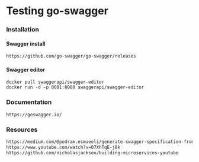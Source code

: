 # Testing go-swagger
### Installation
#### Swagger install
```html
https://github.com/go-swagger/go-swagger/releases
```
#### Swagger editor
```
docker pull swaggerapi/swagger-editor
docker run -d -p 8001:8080 swaggerapi/swagger-editor
```
### Documentation
```
https://goswagger.io/
```
### Resources
```html
https://medium.com/@pedram.esmaeeli/generate-swagger-specification-from-go-source-code-648615f7b9d9
https://www.youtube.com/watch?v=07XhTqE-j8k
https://github.com/nicholasjackson/building-microservices-youtube
```
